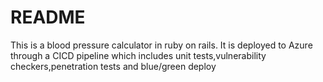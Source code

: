 # README

This is a blood pressure calculator in ruby on rails.
It is deployed to Azure through a CICD pipeline which includes unit tests,vulnerability checkers,penetration tests and blue/green deploy
